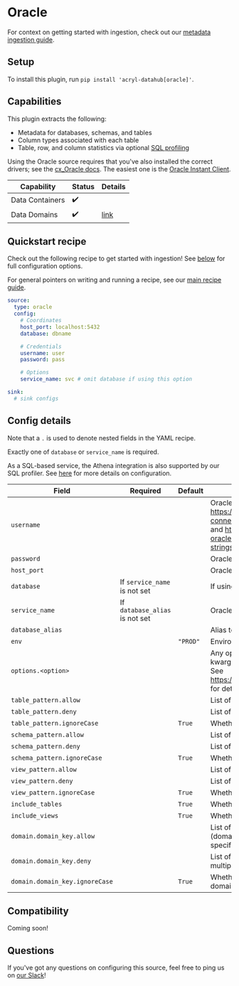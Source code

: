 # Oracle

For context on getting started with ingestion, check out our [metadata ingestion guide](../README.md).

## Setup

To install this plugin, run `pip install 'acryl-datahub[oracle]'`.

## Capabilities

This plugin extracts the following:

- Metadata for databases, schemas, and tables
- Column types associated with each table
- Table, row, and column statistics via optional [SQL profiling](./sql_profiles.md)

Using the Oracle source requires that you've also installed the correct drivers; see the [cx_Oracle docs](https://cx-oracle.readthedocs.io/en/latest/user_guide/installation.html). The easiest one is the [Oracle Instant Client](https://www.oracle.com/database/technologies/instant-client.html).

| Capability        | Status | Details                                  | 
|-------------------|--------|------------------------------------------|
| Data Containers   | ✔️     |                                          |
| Data Domains      | ✔️     | [link](../../docs/domains.md)            |

## Quickstart recipe

Check out the following recipe to get started with ingestion! See [below](#config-details) for full configuration options.

For general pointers on writing and running a recipe, see our [main recipe guide](../README.md#recipes).

```yml
source:
  type: oracle
  config:
    # Coordinates
    host_port: localhost:5432
    database: dbname

    # Credentials
    username: user
    password: pass

    # Options
    service_name: svc # omit database if using this option

sink:
  # sink configs
```

## Config details

Note that a `.` is used to denote nested fields in the YAML recipe.

Exactly one of `database` or `service_name` is required.

As a SQL-based service, the Athena integration is also supported by our SQL profiler. See [here](./sql_profiles.md) for more details on configuration.

| Field                          | Required                       | Default  | Description                                                                                                                                                                                                                                                                       |
|--------------------------------|--------------------------------|----------|-----------------------------------------------------------------------------------------------------------------------------------------------------------------------------------------------------------------------------------------------------------------------------------|
| `username`                     |                                |          | Oracle username. For more details on authentication, see the documentation: https://docs.sqlalchemy.org/en/14/dialects/oracle.html#dialect-oracle-cx_oracle-connect <br /> and https://cx-oracle.readthedocs.io/en/latest/user_guide/connection_handling.html#connection-strings. |
| `password`                     |                                |          | Oracle password.                                                                                                                                                                                                                                                                  |
| `host_port`                    |                                |          | Oracle host URL.                                                                                                                                                                                                                                                                  |
| `database`                     | If `service_name` is not set   |          | If using, omit `service_name`.                                                                                                                                                                                                                                                    |
| `service_name`                 | If `database_alias` is not set |          | Oracle service name. If using, omit `database`.                                                                                                                                                                                                                                   |
| `database_alias`               |                                |          | Alias to apply to database when ingesting.                                                                                                                                                                                                                                        |
| `env`                          |                                | `"PROD"` | Environment to use in namespace when constructing URNs.                                                                                                                                                                                                                           |
| `options.<option>`             |                                |          | Any options specified here will be passed to SQLAlchemy's `create_engine` as kwargs.<br />See https://docs.sqlalchemy.org/en/14/core/engines.html#sqlalchemy.create_engine for details.                                                                                           |
| `table_pattern.allow`          |                                |          | List of regex patterns for tables to include in ingestion.                                                                                                                                                                                                                        |
| `table_pattern.deny`           |                                |          | List of regex patterns for tables to exclude from ingestion.                                                                                                                                                                                                                      |
| `table_pattern.ignoreCase`     |                                | `True`   | Whether to ignore case sensitivity during pattern matching.                                                                                                                                                                                                                       |
| `schema_pattern.allow`         |                                |          | List of regex patterns for schemas to include in ingestion.                                                                                                                                                                                                                       |
| `schema_pattern.deny`          |                                |          | List of regex patterns for schemas to exclude from ingestion.                                                                                                                                                                                                                     |
| `schema_pattern.ignoreCase`    |                                | `True`   | Whether to ignore case sensitivity during pattern matching.                                                                                                                                                                                                                       |
| `view_pattern.allow`           |                                |          | List of regex patterns for views to include in ingestion.                                                                                                                                                                                                                         |
| `view_pattern.deny`            |                                |          | List of regex patterns for views to exclude from ingestion.                                                                                                                                                                                                                       |
| `view_pattern.ignoreCase`      |                                | `True`   | Whether to ignore case sensitivity during pattern matching.                                                                                                                                                                                                                       |
| `include_tables`               |                                | `True`   | Whether tables should be ingested.                                                                                                                                                                                                                                                |
| `include_views`                |                                | `True`   | Whether views should be ingested.                                                                                                                                                                                                                                                 |
| `domain.domain_key.allow`      |                                |          | List of regex patterns for tables/schemas to set domain_key domain key (domain_key can be any string like `sales`. There can be multiple domain key specified.                                                                                                                    |
| `domain.domain_key.deny`       |                                |          | List of regex patterns for tables/schemas to not assign domain_key. There can be multiple domain key specified.                                                                                                                                                                   |
| `domain.domain_key.ignoreCase` |                                | `True`   | Whether to ignore case sensitivity during pattern matching.There can be multiple domain key specified.                                                                                                                                                                            |

## Compatibility

Coming soon!

## Questions

If you've got any questions on configuring this source, feel free to ping us on [our Slack](https://slack.datahubproject.io/)!

